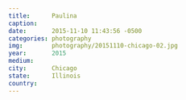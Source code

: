 ```yaml
---
title:  	Paulina
caption:
date:   	2015-11-10 11:43:56 -0500
categories: photography
img:		photography/20151110-chicago-02.jpg
year:		2015
medium:
city:		Chicago
state:		Illinois
country:
---
```

